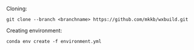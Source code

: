 Cloning:

    git clone --branch <branchname> https://github.com/mkkb/wxbuild.git



 

Creating environment:

    conda env create -f environment.yml
